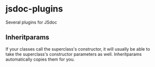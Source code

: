 jsdoc-plugins
=============

Several plugins for JSdoc


Inheritparams
-------------

If your classes call the superclass's constructor, it will usually be able to take the superclass's constructor parameters as well. Inheritparams automatically copies them for you.